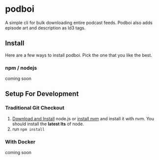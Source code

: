 # podboi

A simple cli for bulk downloading entire podcast feeds.  Podboi also adds episode art and description as Id3 tags.

## Install

Here are a few ways to install podboi.  Pick the one that you like the best.

### npm / nodejs

coming soon

## Setup For Development

### Traditional Git Checkout

1. [Download and Install](https://nodejs.org/) node.js or [install nvm](https://github.com/nvm-sh/nvm?tab=readme-ov-file#installing-and-updating) and install it with nvm.  You should install the **latest lts** of node.
2. run `npm install`

### With Docker 

coming soon